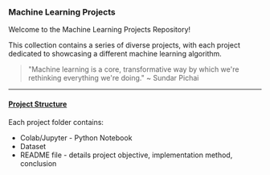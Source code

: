### Machine Learning Projects

Welcome to the Machine Learning Projects Repository! 

This collection contains a series of diverse projects, with each project dedicated to showcasing a different machine learning algorithm.  



> "Machine learning is a core, transformative way by which we're rethinking everything we're doing." ~ Sundar Pichai

---
#### **<u>Project Structure</u>**
Each project folder contains:
<ul>
  <li> Colab/Jupyter - Python Notebook</li>
  <li> Dataset </li>
  <li> README file - details project objective, implementation method, conclusion </li>
</ul>



